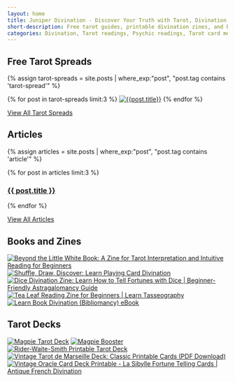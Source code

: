 ```yaml
---
layout: home
title: Juniper Divination - Discover Your Truth with Tarot, Divination & Witchcraft Supplies 
short-description: Free tarot guides, printable divination zines, and beginner-friendly witchcraft resources. Download tarot spreads, tea leaf reading guides & more from Juniper Divination.
categories: Divination, Tarot readings, Psychic readings, Tarot card meanings, Spiritual guidance, Fortune telling, Tarot card decks, Tarot card interpretations, Psychic services, Online tarot readings, Intuitive readings, Oracle cards, Tarot reading online, Tarot spreads, Psychic insights, Love tarot readings, Career tarot readings, Tarot reader profiles, Tarot blog, Divination tools
---
```


## Free Tarot Spreads
{% assign tarot-spreads = site.posts | where_exp:"post",
"post.tag contains 'tarot-spread'" %}
<div class="gallery tarot-gallery">
{% for post in tarot-spreads limit:3 %}
  <a href="{{ post.url }}"><img src="/assets/img/tarot-spread/thumbs/{{post.img}}" alt="{{post.title}}"></a>
{% endfor %}
<p class="gallery-link"><a href="/free-tarot-spreads">View All Tarot Spreads</a></p>
</div>


## Articles
{% assign articles = site.posts | where_exp:"post",
"post.tag contains 'article'" %}
<div class="gallery article-gallery">
{% for post in articles limit:3 %}
<a href="{{ post.url }}">
 <div class="article" style="background-image:url(/assets/img/article/{{post.img}});">
    <div class="white-overlay">
      <h3>
        {{ post.title }}
      </h3>
    </div>
  </div>
</a>
{% endfor %}
<p class="gallery-link"><a href="/articles">View All Articles</a></p>
</div>

## Books and Zines
<div class="gallery">
  <a href="https://ko-fi.com/s/f24c63dba8"><img src="/assets/img/zines/beyond-the-little-white-book-zine.jpg" alt="Beyond the Little White Book: A Zine for Tarot Interpretation and Intuitive Reading for Beginners"></a>
  <a href="https://ko-fi.com/s/95f9c29692"><img src="/assets/img/zines/playing-card-divination-zine.jpg" alt="Shuffle, Draw, Discover: Learn Playing Card Divination"></a>
  <a href="https://ko-fi.com/s/ff7d47ded3"><img src="/assets/img/zines/dice-divination-zine.jpg" alt="Dice Divination Zine: Learn How to Tell Fortunes with Dice | Beginner-Friendly Astragalomancy Guide"></a>
  <a href="https://ko-fi.com/s/16c793f6af"><img src="/assets/img/zines/tea-leaf-reading-zine.jpg" alt="Tea Leaf Reading Zine for Beginners | Learn Tasseography"></a>
  <a href="https://ko-fi.com/s/71bb6a9240"><img src="/assets/img/zines/bibliomancy-ebook.jpg" alt="Learn Book Divination (Bibliomancy) eBook"></a>
  
</div>

<!-- ## Tarot Spreads
<div class="gallery">
{% for post in tarot-spreads limit:3 %}
  <a href="{{ post.url }}"><img src="/assets/img/tarot-spread/thumbs/{{post.img}}" alt="{{post.title}}"></a>
{% endfor %}
<p class="gallery-link"><a href="/free-tarot-spreads">View All Tarot Spreads</a></p>
</div> -->

## Tarot Decks
<div class="gallery">
  <a href="https://juniperdivination.etsy.com/listing/1288443302"><img src="/assets/img/tarot-decks/magpie-tarot-deck.jpg" alt="Magpie Tarot Deck"></a>
  <a href="https://juniperdivination.etsy.com/listing/1320932639"><img src="/assets/img/tarot-decks/magpie-tarot-booster-pack.jpg" alt="Magpie Booster"></a>
  <a href="https://ko-fi.com/s/5f1138f832"><img src="/assets/img/tarot-decks/rider-waite-smith-digital-tarot-deck.jpg" alt="Rider-Waite-Smith Printable Tarot Deck"></a>
  <a href="https://ko-fi.com/s/522351405d"><img src="/assets/img/tarot-decks/ancien-tarot-de-marseille-digital-tarot-deck.jpg" alt="Vintage Tarot de Marseille Deck: Classic Printable Cards (PDF Download)"></a>
  <a href="https://ko-fi.com/s/1dfb630559"><img src="/assets/img/tarot-decks/la-sibylle-des-salons-digital-deck.jpg" alt="Vintage Oracle Card Deck Printable - La Sibylle Fortune Telling Cards | Antique French Divination "></a>
</div>